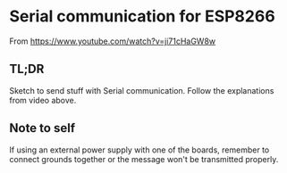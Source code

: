 # Serial communication for ESP8266

From https://www.youtube.com/watch?v=ji71cHaGW8w

## TL;DR

Sketch to send stuff with Serial communication.
Follow the explanations from video above.

## Note to self

If using an external power supply with one of the boards, remember to connect grounds together or the message won't be transmitted properly.
